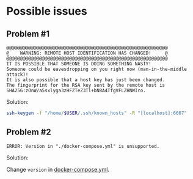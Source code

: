 # Possible issues
## Problem \#1
```
@@@@@@@@@@@@@@@@@@@@@@@@@@@@@@@@@@@@@@@@@@@@@@@@@@@@@@@@@@@
@    WARNING: REMOTE HOST IDENTIFICATION HAS CHANGED!     @
@@@@@@@@@@@@@@@@@@@@@@@@@@@@@@@@@@@@@@@@@@@@@@@@@@@@@@@@@@@
IT IS POSSIBLE THAT SOMEONE IS DOING SOMETHING NASTY!
Someone could be eavesdropping on you right now (man-in-the-middle attack)!
It is also possible that a host key has just been changed.
The fingerprint for the RSA key sent by the remote host is
SHA256:zOnW/a5sxlyga3zHFZTeZ3Tl+bN8A4TfgVFLZHNWIro.
```
Solution:
```bash
ssh-keygen -f "/home/$USER/.ssh/known_hosts" -R "[localhost]:6667"
```

## Problem \#2
```
ERROR: Version in "./docker-compose.yml" is unsupported.
```
Solution:

Change `version` in [docker-compose.yml](docker-compose.yml).